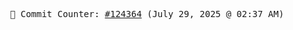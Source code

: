 <p align="center">
    <samp>
        📮 Commit Counter: <a href="https://github.com/Javascript-void0/Javascript-void0/commits/main">#124364</a> (July 29, 2025 @ 02:37 AM)
    </samp>
</p>